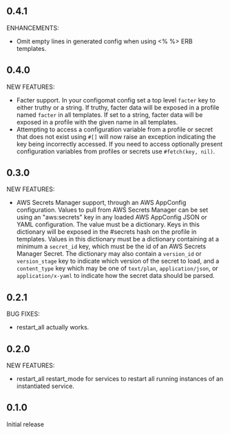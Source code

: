 ## 0.4.1

ENHANCEMENTS:

* Omit empty lines in generated config when using <% %> ERB templates.

## 0.4.0

NEW FEATURES:

* Facter support. In your configomat config set a top level `facter` key to either truthy or a string. If truthy, facter data will be exposed in a profile named `facter` in all templates. If set to a string, facter data will be exposed in a profile with the given name in all templates.
* Attempting to access a configuration variable from a profile or secret that does not exist using `#[]` will now raise an exception indicating the key being incorrectly accessed. If you need to access optionally present configuration variables from profiles or secrets use `#fetch(key, nil)`.

## 0.3.0

NEW FEATURES:

* AWS Secrets Manager support, through an AWS AppConfig configuration. Values to pull from AWS Secrets Manager can be set using an "aws:secrets" key in any loaded AWS AppConfig JSON or YAML configuration. The value must be a dictionary. Keys in this dictionary will be exposed in the #secrets hash on the profile in templates. Values in this dictionary must be a dictionary containing at a minimum a `secret_id` key, which must be the id of an AWS Secrets Manager Secret. The dictionary may also contain a `version_id` or `version_stage` key to indicate which version of the secret to load, and a `content_type` key which may be one of `text/plan`, `application/json`, or `application/x-yaml` to indicate how the secret data should be parsed.

## 0.2.1

BUG FIXES:

* restart_all actually works.

## 0.2.0

NEW FEATURES:

* restart_all restart_mode for services to restart all running instances of an instantiated service.

## 0.1.0

Initial release
